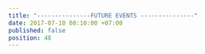 ```yaml
---
title: "---------------FUTURE EVENTS ---------------"
date: 2017-07-10 08:10:00 +07:00
published: false
position: 48
---
```


